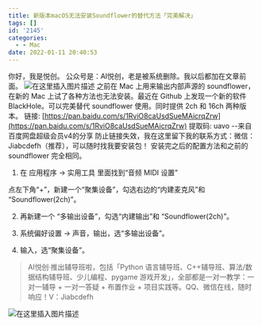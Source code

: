 ```yaml
---
title: 新版本macOS无法安装Soundflower的替代方法「完美解决」
tags: []
id: '2145'
categories:
  - - Mac
date: 2022-01-11 20:40:53
---
```


你好，我是悦创。 公众号是：AI悦创，老是被系统删除。我以后都加在文章前面。 ![在这里插入图片描述](https://img-blog.csdnimg.cn/16ed4908f5454ded8c7e365af6f6f581.png) 之前在 Mac 上用来输出内部声源的 soundflower，在新的 Mac 上试了各种方法也无法安装。最近在 Github 上发现一个新的软件 BlackHole。可以完美替代 soundflower 使用。同时提供 2ch 和 16ch 两种版本。 链接: [https://pan.baidu.com/s/1RviO8caUsdSueMAicrqZrw](https://pan.baidu.com/s/1RviO8caUsdSueMAicrqZrw) 提取码: uavo --来自百度网盘超级会员v4的分享 防止链接失效，我在这里留下我的联系方式：微信：Jiabcdefh（推荐），可以随时找我要安装包！ 安装完之后的配置方法和之前的 soundflower 完全相同。

1.  在 应用程序 -> 实用工具 里面找到“音频 MIDI 设置”

点左下角“+”，新建一个“聚集设备”，勾选右边的“内建麦克风”和 “Soundflower(2ch)”。

2.  再新建一个 “多输出设备”，勾选“内建输出”和 “Soundflower(2ch)”。
    
3.  系统偏好设置 -> 声音，输出，选“多输出设备”。
    
4.  输入，选“聚集设备”。
    

> AI悦创·推出辅导班啦，包括「Python 语言辅导班、C++辅导班、算法/数据结构辅导班、少儿编程、pygame 游戏开发」，全部都是一对一教学：一对一辅导 + 一对一答疑 + 布置作业 + 项目实践等。QQ、微信在线，随时响应！V：Jiabcdefh

![在这里插入图片描述](https://img-blog.csdnimg.cn/0571d83a8ad2458fb70795e02b1e92bc.png)